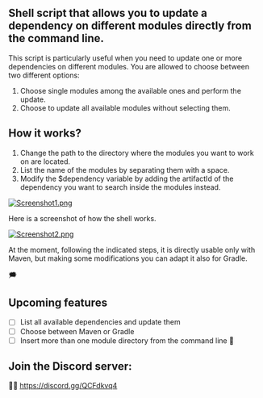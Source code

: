 ## Shell script that allows you to update a dependency on different modules directly from the command line.
This script is particularly useful when you need to update one or more dependencies on different modules.
You are allowed to choose between two different options:
1. Choose single modules among the available ones and perform the update.
2. Choose to update all available modules without selecting them.

## How it works?
1. Change the path to the directory where the modules you want to work on are located.
2. List the name of the modules by separating them with a space.
3. Modify the $dependency variable by adding the artifactId of the dependency you want to search inside the modules instead.

[![Screenshot1.png](https://i.postimg.cc/kgn5d0kW/Screenshot1.png)](https://postimg.cc/ykbKmb6N)

Here is a screenshot of how the shell works.

[![Screenshot2.png](https://i.postimg.cc/c1jjWdYn/Screenshot2.png)](https://postimg.cc/mhYVNfmL)

At the moment, following the indicated steps, it is directly usable only with Maven, but making some modifications you can adapt it also for Gradle.

:right_anger_bubble:
## Upcoming features
- [ ] List all available dependencies and update them
- [ ] Choose between Maven or Gradle
- [ ] Insert more than one module directory from the command line :tada:

## Join the Discord server:
:astronaut:
https://discord.gg/QCFdkvq4
 

